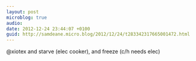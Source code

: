 ```yaml
---
layout: post
microblog: true
audio: 
date: 2012-12-24 23:44:07 +0100
guid: http://samdeane.micro.blog/2012/12/24/t283342317665001472.html
---
```

@xiotex and starve (elec cooker), and freeze (c/h needs elec)
